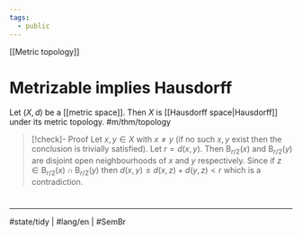 ```yaml
---
tags:
  - public
---
```

[[Metric topology]]
# Metrizable implies Hausdorff

Let $(X, d)$ be a [[metric space]]. Then $X$ is [[Hausdorff space|Hausdorff]] under its metric topology. #m/thm/topology 

> [!check]- Proof
> Let $x,y \in X$ with $x \neq y$ (if no such $x,y$ exist then the conclusion is trivially satisfied).
> Let $r = d(x,y)$.
> Then $\mathrm{B}_{r/2}(x)$ and $\mathrm{B}_{r / 2}(y)$ are disjoint open neighbourhoods of $x$ and $y$ respectively.
> Since if $z \in \mathrm{B}_{r / 2}(x) \cap \mathrm{B}_{r / 2}(y)$ then $d(x,y) \leq d(x,z) + d(y,z) < r$ which is a contradiction.
> <span class="QED"/>

#
---
#state/tidy | #lang/en | #SemBr
